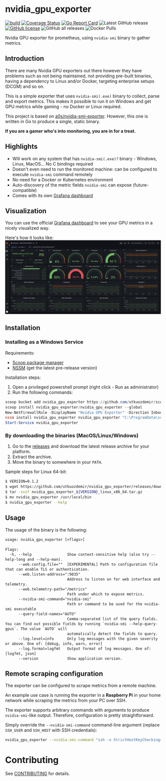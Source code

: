 # nvidia_gpu_exporter

[![build](https://github.com/utkuozdemir/nvidia_gpu_exporter/actions/workflows/build.yml/badge.svg)](https://github.com/utkuozdemir/nvidia_gpu_exporter/actions/workflows/build.yml)
[![Coverage Status](https://coveralls.io/repos/github/utkuozdemir/nvidia_gpu_exporter/badge.svg?branch=master)](https://coveralls.io/github/utkuozdemir/nvidia_gpu_exporter?branch=master)
[![Go Report Card](https://goreportcard.com/badge/github.com/utkuozdemir/nvidia_gpu_exporter)](https://goreportcard.com/report/github.com/utkuozdemir/nvidia_gpu_exporter)
![Latest GitHub release](https://img.shields.io/github/release/utkuozdemir/nvidia_gpu_exporter.svg)
[![GitHub license](https://img.shields.io/github/license/utkuozdemir/nvidia_gpu_exporter)](https://github.com/utkuozdemir/nvidia_gpu_exporter/blob/master/LICENSE)
![GitHub all releases](https://img.shields.io/github/downloads/utkuozdemir/nvidia_gpu_exporter/total)
![Docker Pulls](https://img.shields.io/docker/pulls/utkuozdemir/nvidia_gpu_exporter)

Nvidia GPU exporter for prometheus, using `nvidia-smi` binary to gather metrics.

## Introduction

There are many Nvidia GPU exporters out there however they have problems such as not being maintained, 
not providing pre-built binaries, having a dependency to Linux and/or Docker, 
targeting enterprise setups (DCGM) and so on.

This is a simple exporter that uses `nvidia-smi(.exe)` binary to collect, parse and export metrics.
This makes it possible to run it on Windows and get GPU metrics while gaming - no Docker or Linux required.

This project is based on [a0s/nvidia-smi-exporter](https://github.com/a0s/nvidia-smi-exporter).
However, this one is written in Go to produce a single, static binary.

**If you are a gamer who's into monitoring, you are in for a treat.**

## Highlights

- Will work on any system that has `nvidia-smi(.exe)?` binary - Windows, Linux, MacOS... No C bindings required
- Doesn't even need to run the monitored machine: can be configured to execute `nvidia-smi` command remotely
- No need for a Docker or Kubernetes environment
- Auto-discovery of the metric fields `nvidia-smi` can expose (future-compatible)
- Comes with its own [Grafana dashboard](https://grafana.com/grafana/dashboards/14574)

## Visualization

You can use the official [Grafana dashboard](https://grafana.com/grafana/dashboards/14574)
to see your GPU metrics in a nicely visualized way.

Here's how it looks like:
![Grafana dashboard](https://raw.githubusercontent.com/utkuozdemir/nvidia_gpu_exporter/master/grafana/dashboard.png)


## Installation

### Installing as a Windows Service

Requirements:
- [Scoop package manager](https://scoop.sh)
- [NSSM](https://nssm.cc/download) (get the latest pre-release version)

Installation steps:
1. Open a privileged powershell prompt (right click - Run as administrator)
2. Run the following commands:

```powershell
scoop bucket add nvidia_gpu_exporter https://github.com/utkuozdemir/scoop_nvidia_gpu_exporter.git
scoop install nvidia_gpu_exporter/nvidia_gpu_exporter --global
New-NetFirewallRule -DisplayName "Nvidia GPU Exporter" -Direction Inbound -Action Allow -Protocol TCP -LocalPort 9835
nssm install nvidia_gpu_exporter nvidia_gpu_exporter "C:\ProgramData\scoop\apps\nvidia_gpu_exporter\current\nvidia_gpu_exporter.exe"
Start-Service nvidia_gpu_exporter
```

### By downloading the binaries (MacOS/Linux/Windows)

1. Go to the [releases](https://github.com/utkuozdemir/nvidia_gpu_exporter/releases) and download
   the latest release archive for your platform.
2. Extract the archive.
3. Move the binary to somewhere in your `PATH`.

Sample steps for Linux 64-bit:
```bash
$ VERSION=0.1.2
$ wget https://github.com/utkuozdemir/nvidia_gpu_exporter/releases/download/v${VERSION}/nvidia_gpu_exporter_${VERSION}_linux_x86_64.tar.gz
$ tar -xvzf nvidia_gpu_exporter_${VERSION}_linux_x86_64.tar.gz
$ mv nvidia_gpu_exporter /usr/local/bin
$ nvidia_gpu_exporter --help
```

## Usage

The usage of the binary is the following:

```
usage: nvidia_gpu_exporter [<flags>]

Flags:
  -h, --help                Show context-sensitive help (also try --help-long and --help-man).
      --web.config.file=""  [EXPERIMENTAL] Path to configuration file that can enable TLS or authentication.
      --web.listen-address=":9835"
                            Address to listen on for web interface and telemetry.
      --web.telemetry-path="/metrics"
                            Path under which to expose metrics.
      --nvidia-smi-command="nvidia-smi"
                            Path or command to be used for the nvidia-smi executable
      --query-field-names="AUTO"
                            Comma-separated list of the query fields. You can find out possible fields by running `nvidia-smi --help-query-gpus`. The value `AUTO` will
                            automatically detect the fields to query.
      --log.level=info      Only log messages with the given severity or above. One of: [debug, info, warn, error]
      --log.format=logfmt   Output format of log messages. One of: [logfmt, json]
      --version             Show application version.
```

## Remote scraping configuration

The exporter can be configured to scrape metrics from a remote machine.

An example use case is running the exporter in a **Raspberry Pi** in 
your home network while scraping the metrics from your PC over SSH.

The exporter supports arbitrary commands with arguments to produce `nvidia-smi`-like output. 
Therefore, configuration is pretty straightforward.

Simply override the `--nvidia-smi-command` command-line argument (replace `SSH_USER` and `SSH_HOST` with SSH credentials):

```bash
nvidia_gpu_exporter --nvidia-smi-command "ssh -o StrictHostKeyChecking=no -o UserKnownHostsFile=/dev/null SSH_USER@SSH_HOST nvidia-smi"
```

# Contributing

See [CONTRIBUTING](CONTRIBUTING.md) for details.
